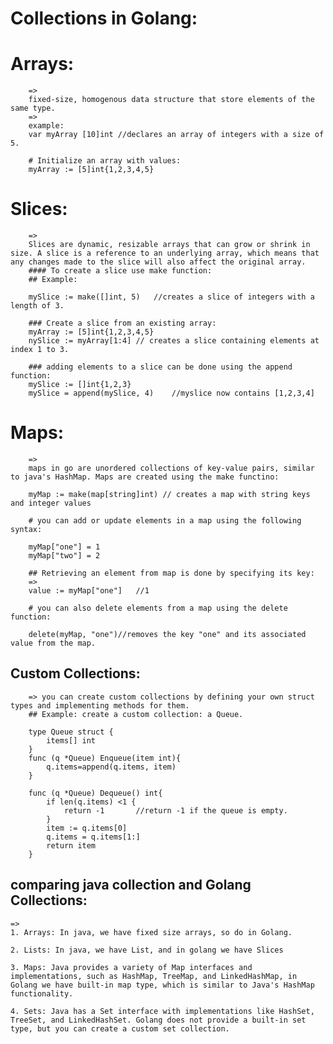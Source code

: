 # Collections in Golang:

# Arrays: 
        => 
        fixed-size, homogenous data structure that store elements of the same type.
        =>
        example:
        var myArray [10]int //declares an array of integers with a size of 5.

        # Initialize an array with values:
        myArray := [5]int{1,2,3,4,5}



# Slices: 
        =>
        Slices are dynamic, resizable arrays that can grow or shrink in size. A slice is a reference to an underlying array, which means that any changes made to the slice will also affect the original array.
        #### To create a slice use make function:
        ## Example:
        
        mySlice := make([]int, 5)   //creates a slice of integers with a length of 3.

        ### Create a slice from an existing array:
        myArray := [5]int{1,2,3,4,5}
        nySlice := myArray[1:4] // creates a slice containing elements at index 1 to 3.

        ### adding elements to a slice can be done using the append function:
        mySlice := []int{1,2,3}
        mySlice = append(mySlice, 4)    //myslice now contains [1,2,3,4]


# Maps:
        => 
        maps in go are unordered collections of key-value pairs, similar to java's HashMap. Maps are created using the make functino:

        myMap := make(map[string]int) // creates a map with string keys and integer values

        # you can add or update elements in a map using the following syntax:

        myMap["one"] = 1
        myMap["two"] = 2

        ## Retrieving an element from map is done by specifying its key:
        => 
        value := myMap["one"]   //1

        # you can also delete elements from a map using the delete function:

        delete(myMap, "one")//removes the key "one" and its associated value from the map.


## Custom Collections: 
        => you can create custom collections by defining your own struct types and implementing methods for them.
        ## Example: create a custom collection: a Queue.

        type Queue struct {
            items[] int
        } 
        func (q *Queue) Enqueue(item int){
            q.items=append(q.items, item)
        }

        func (q *Queue) Dequeue() int{
            if len(q.items) <1 {
                return -1       //return -1 if the queue is empty.
            }
            item := q.items[0]
            q.items = q.items[1:]
            return item
        }


## comparing java collection and Golang Collections:

    =>
    1. Arrays: In java, we have fixed size arrays, so do in Golang.

    2. Lists: In java, we have List, and in golang we have Slices
    
    3. Maps: Java provides a variety of Map interfaces and implementations, such as HashMap, TreeMap, and LinkedHashMap, in Golang we have built-in map type, which is similar to Java's HashMap functionality.

    4. Sets: Java has a Set interface with implementations like HashSet, TreeSet, and LinkedHashSet. Golang does not provide a built-in set type, but you can create a custom set collection.
    
